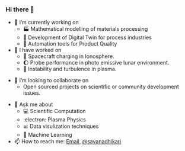 ### Hi there 👋

- 🔭 I’m currently working on
  - :factory: Mathematical modelling of materials processing
  - :rotating_light: Development of Digital Twin for process industries 
  - :wrench: Automation tools for Product Quality 
- :paw_prints: I have worked on
  - :rocket: Spacecraft charging in Ionosphere.
  - :moon: Probe performance in photo emissive lunar environment.
  - :ocean: Instability and turbulence in plasma.
<!-- - 🌱 I’m currently learning ... -->
- :handshake: I’m looking to collaborate on 
  - Open sourced projects on scientific or community development issues. 
<!-- - 🤔 I’m looking for help with ...-->
- 💬 Ask me about 
  - :computer: Scientific Computation
  - :electron: Plasma Physics
  - :bar_chart: Data visulization techniques
  - :crystal_ball: Machine Learning
- 📫 How to reach me: [Email](mailto:sayanadhikari207@gmail.com), [@sayanadhikari](https://twitter.com/sayanadhikari)
<!-- - 😄 Pronouns: ...-->
<!-- - - ⚡ Fun fact: 	:man_cook: I like cooking...-->
<!-- -->
